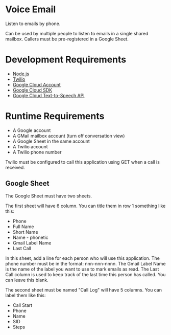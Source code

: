 # Voice Email

Listen to emails by phone.

Can be used by multiple people to listen to emails in a single shared mailbox. Callers must be pre-registered in a Google Sheet.

# Development Requirements

* [Node.js](https://nodejs.org/en/)
* [Twilio](https://www.twilio.com/)
* [Google Cloud Account](https://cloud.google.com/)
* [Google Cloud SDK](https://cloud.google.com/sdk/)
* [Google Cloud Text-to-Speech API](https://cloud.google.com/text-to-speech/)

# Runtime Requirements

* A Google account
* A GMail mailbox account (turn off conversation view)
* A Google Sheet in the same account
* A Twilio account
* A Twilio phone number

Twilio must be configured to call this application using GET when a call is received.

## Google Sheet

The Google Sheet must have two sheets.

The first sheet will have 6 column. You can title them in row 1 something like this:

* Phone
* Full Name
* Short Name
* Name - phonetic
* Gmail Label Name
* Last Call

In this sheet, add a line for each person who will use this application. The phone number must be in the format: nnn-nnn-nnnn. The Gmail Label Name is the name of the label you want to use to mark emails as read. The Last Call column is used to keep track of the last time this person has called. You can leave this blank.

The second sheet must be named "Call Log" will have 5 columns. You can label them like this:

* Call Start
* Phone
* Name
* SID
* Steps
